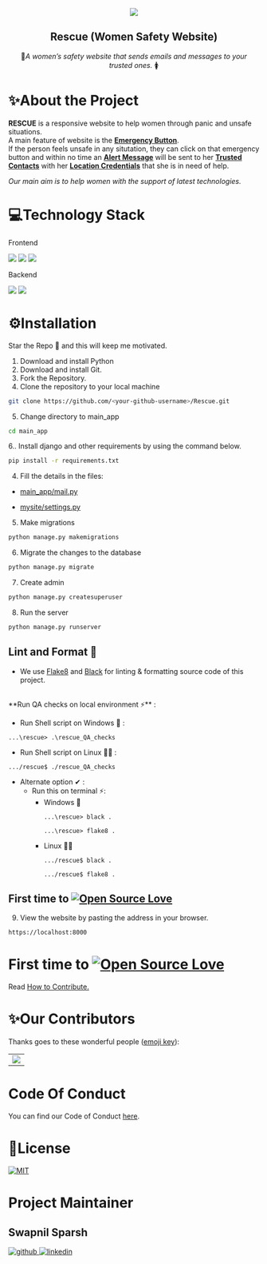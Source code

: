 <p align="center">
  <a href="https://github.com/swapnilsparsh/Rescue">
    <img src="https://github.com/swapnilsparsh/Rescue/blob/master/main_app/static/Images/rescues.gif" >
  </a>

  <h2 align="center"><b>Rescue (Women Safety Website)</b></h2>

  <p align="center">
    📧<i>A women’s safety website that sends emails and messages to your trusted ones.</i> 🚺
    <br />
  </p>
</p>

# ✨About the Project

**RESCUE** is a responsive website to help women through panic and unsafe situations.<br>
A main feature of website is the <u>**Emergency Button**</u>.<br> If the person feels unsafe in any situtation, they can click on that emergency button and within no time an <u>**Alert Message**</u> will be sent to her <u>**Trusted Contacts**</u> with her <u>**Location Credentials**</u> that she is in need of help. 

_Our main aim is to help women with the support of latest technologies._

# 💻Technology Stack
Frontend

  <img src="https://img.shields.io/badge/html5%20-%23E34F26.svg?&style=for-the-badge&logo=html5&logoColor=white"/>   <img src="https://img.shields.io/badge/css3%20-%231572B6.svg?&style=for-the-badge&logo=css3&logoColor=white"/>    <img src="https://img.shields.io/badge/bootstrap%20-%234f0599.svg?&style=for-the-badge&logo=bootstrap&logoColor=white"/>

Backend

  <img src="https://img.shields.io/badge/django%20-%23092E20.svg?&style=for-the-badge&logo=django&logoColor=white"/>   <img src="https://img.shields.io/badge/sqlite-%2307405e.svg?&style=for-the-badge&logo=sqlite&logoColor=white"/>

# ⚙Installation

<p> Star the Repo 🌟 and this will keep me motivated. </p>

1. Download and install Python
2. Download and install Git.
3. Fork the Repository.
4. Clone the repository to your local machine 
```sh
git clone https://github.com/<your-github-username>/Rescue.git
```

5. Change directory to main_app
```sh
cd main_app
```

6.. Install django and other requirements by using the command below.
```sh
pip install -r requirements.txt
```

4. Fill the details in the files: 
  
  * [main_app/mail.py](main_app/mail.py)

  * [mysite/settings.py](main_app/settings.py)

5. Make migrations
```bash
python manage.py makemigrations
```

6. Migrate the changes to the database
```bash 
python manage.py migrate
```

7. Create admin 
```bash
python manage.py createsuperuser
```

8. Run the server
```bash
python manage.py runserver
```

<h2>Lint and Format 📜</h2>

- We use [Flake8](https://flake8.pycqa.org/en/latest/manpage.html) and [Black](https://pypi.org/project/black/) for linting & formatting source code of this project.
<br>
**Run QA checks on local environment ⚡** :
<br>

  - Run Shell script on Windows 💾 :

  ```
  ...\rescue> .\rescue_QA_checks
  ``` 

  - Run Shell script on Linux 👨‍💻 :

  ```
  .../rescue$ ./rescue_QA_checks
  ``` 
  
  - Alternate option ✔ :
    - Run this on terminal ⚡:
      - Windows 💾
        ```
        ...\rescue> black .
        ``` 
        ```
        ...\rescue> flake8 .
        ``` 
      - Linux 👨‍💻
        ```
        .../rescue$ black .
        ``` 
        ```
        .../rescue$ flake8 .
        ``` 

## First time to [![Open Source Love](https://badges.frapsoft.com/os/v2/open-source.png?v=103)](https://github.com/ellerbrock/open-source-badges/)

9. View the website by pasting the address in your browser.
```bash
https://localhost:8000
```

# First time to [![Open Source Love](https://badges.frapsoft.com/os/v2/open-source.png?v=103)](https://github.com/ellerbrock/open-source-badges/)

Read [How to Contribute.](https://github.com/swapnilsparsh/Rescue/blob/master/Contributing.md)


# ✨Our Contributors

Thanks goes to these wonderful people ([emoji key](https://allcontributors.org/docs/en/emoji-key)):

<!-- ALL-CONTRIBUTORS-LIST:START - Do not remove or modify this section -->
<table>
	<tr>
		<td>
			<a href="https://github.com/swapnilsparsh/Rescue/graphs/contributors">
  <img src="https://contrib.rocks/image?repo=swapnilsparsh/Rescue" />
</a>
		</td>
	</tr>
</table>

# Code Of Conduct

You can find our Code of Conduct [here](/Code_of_Conduct.md).


# 📄License

<a href="https://github.com/swapnilsparsh/Rescue/blob/master/LICENSE" target="_blank">
<img src="https://img.shields.io/badge/license-MIT-green" alt=MIT>
</a>

# Project Maintainer
## Swapnil Sparsh

<div align="left">
<a href="https://github.com/swapnilsparsh" target="_blank">
<img src=https://img.shields.io/badge/github-%2324292e.svg?&style=for-the-badge&logo=github&logoColor=white alt=github style="margin-bottom: 5px;" />
</a>
<a href="https://www.linkedin.com/in/swapnil-srivastava-sparsh/" target="_blank">
<img src=https://img.shields.io/badge/linkedin-%231E77B5.svg?&style=for-the-badge&logo=linkedin&logoColor=white alt=linkedin style="margin-bottom: 5px;" />
</a>
</div>
